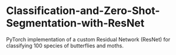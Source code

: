 # Classification-and-Zero-Shot-Segmentation-with-ResNet
PyTorch implementation of a custom Residual Network (ResNet) for classifying 100 species of butterflies and moths.
